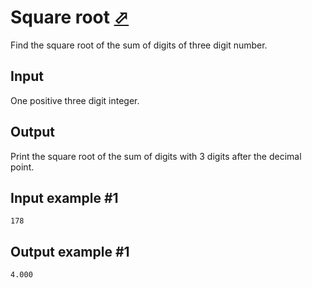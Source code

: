 # Square root [⬀](https://www.e-olymp.com/en/problems/957)
Find the square root of the sum of digits of three digit number.

## Input
One positive three digit integer.

## Output
Print the square root of the sum of digits with 3 digits after the decimal point.

## Input example #1
```
178
```

## Output example #1
```
4.000
```

